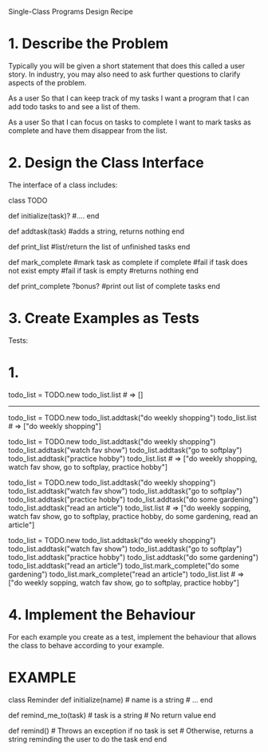 Single-Class Programs Design Recipe
# 1. Describe the Problem
Typically you will be given a short statement that does this called a user story. In industry, you may also need to ask further questions to clarify aspects of the problem.


As a user
So that I can keep track of my tasks
I want a program that I can add todo tasks to and see a list of them.

As a user
So that I can focus on tasks to complete
I want to mark tasks as complete and have them disappear from the list.


 # 2. Design the Class Interface
The interface of a class includes:

class TODO

def initialize(task)?
#....
end

def addtask(task) 
#adds a string, returns nothing
end

def print_list 
#list/return the list of unfinished tasks 
end 

def mark_complete 
#mark task as complete if complete
#fail if task does not exist empty
#fail if task is empty
#returns nothing
end

def print_complete ?bonus? 
#print out list of complete tasks
end

# 3. Create Examples as Tests
 
Tests: 

# 1. 

todo_list = TODO.new
todo_list.list # => []
______________________________


<!-- adds task to the list -->
todo_list = TODO.new
todo_list.addtask("do weekly shopping")
todo_list.list # => ["do weekly shopping"]

<!-- adds 4 tasks to the list -->
todo_list = TODO.new
todo_list.addtask("do weekly shopping")
todo_list.addtask("watch fav show")
todo_list.addtask("go to softplay")
todo_list.addtask("practice hobby")
todo_list.list # => ["do weekly shopping, watch fav show, go to softplay, practice hobby"]

<!-- adds 6 tasks to the list -->
todo_list = TODO.new
todo_list.addtask("do weekly shopping")
todo_list.addtask("watch fav show")
todo_list.addtask("go to softplay")
todo_list.addtask("practice hobby")
todo_list.addtask("do some gardening")
todo_list.addtask("read an article")
todo_list.list # => ["do weekly sopping, watch fav show, go to softplay, practice hobby, do some gardening, read an article"]

<!-- adds 6 tasks to the list, complete 2, list 4 incomplete -->
todo_list = TODO.new
todo_list.addtask("do weekly shopping")
todo_list.addtask("watch fav show")
todo_list.addtask("go to softplay")
todo_list.addtask("practice hobby")
todo_list.addtask("do some gardening")
todo_list.addtask("read an article")
todo_list.mark_complete("do some gardening")
todo_list.mark_complete("read an article")
todo_list.list # => ["do weekly sopping, watch fav show, go to softplay, practice hobby"]


# 4. Implement the Behaviour
For each example you create as a test, implement the behaviour that allows the class to behave according to your example.





# EXAMPLE

class Reminder
  def initialize(name) # name is a string
    # ...
  end

  def remind_me_to(task) # task is a string
    # No return value
  end

  def remind()
    # Throws an exception if no task is set
    # Otherwise, returns a string reminding the user to do the task
  end
end


